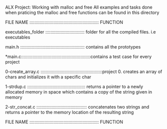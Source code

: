 
ALX Project: Working with malloc and free
All examples and tasks done when praticing the malloc and free functions can be found in this directory




FILE NAME ::::::::::::::::::::::::::::::::::::::::::::::::::::::: FUNCTION

executables_folder ::::::::::::::::::::::::::::::: folder for all the compiled files. i.e executables

main.h ::::::::::::::::::::::::::::::::::::::::::::::::::: contains all the prototypes

*main.c:::::::::::::::::::::::::::::::::::::::::::::::::::::::contains a test case for every project

0-create_array.c :::::::::::::::::::::::::::::::::::::::::::::::::project 0. creates an array of chars and initializes it with a specific char

1-strdup.c :::::::::::::::::::::::::::::::::::::::::::::: returns a pointer to a newly allocated memory in space which contains a copy of the string given in memory

2-str_concat.c :::::::::::::::::::::::::::::::::::::::: concatenates two strings and returns a pointer to the memory location of the resulting string


FILE NAME ::::::::::::::::::::::::::::::::::::::::::::::::::::::: FUNCTION
